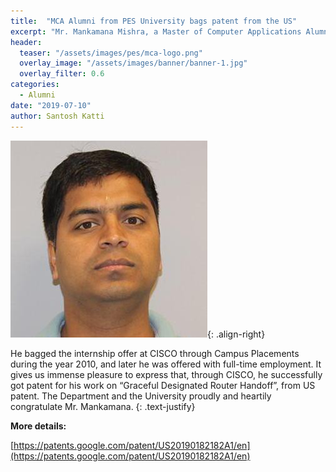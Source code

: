 ```yaml
---
title:  "MCA Alumni from PES University bags patent from the US"
excerpt: "Mr. Mankamana Mishra, a Master of Computer Applications Alumnus from PES University, batch 2007-2010, has made his teachers and alma-mater proud recently."
header:
  teaser: "/assets/images/pes/mca-logo.png"
  overlay_image: "/assets/images/banner/banner-1.jpg"
  overlay_filter: 0.6
categories: 
  - Alumni
date: "2019-07-10"
author: Santosh Katti
---
```


![Mankamana](/assets/images/authors/mankamana.jpg){: .align-right}

He bagged the internship offer at CISCO through Campus Placements during the year 2010, and later he was offered with full-time employment.  It gives us immense pleasure to express that, through CISCO, he successfully got patent for his work on “Graceful Designated Router Handoff”, from US patent.  The Department and the University proudly and heartily congratulate Mr. Mankamana.
{: .text-justify}

**More details:**

[https://patents.google.com/patent/US20190182182A1/en](https://patents.google.com/patent/US20190182182A1/en)
